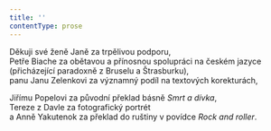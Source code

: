 ```yaml
---
title: ''
contentType: prose
---
```


Děkuji své ženě Janě za trpělivou podporu,  
Petře Biache za obětavou a přínosnou spolupráci na českém jazyce  
(přicházející paradoxně z Bruselu a Štrasburku),  
panu Janu Zelenkovi za významný podíl na textových korekturách,

Jiřímu Popelovi za původní překlad básně _Smrt a dívka_,  
Tereze z Davle za fotografický portrét  
a Anně Yakutenok za překlad do ruštiny v povídce _Rock and roller_.
